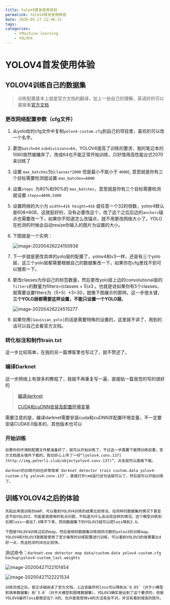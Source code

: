 ```yaml
---
title: YoloV4首发使用体验
permalink: YoloV4首发使用体验
date: 2020-05-27 22:46:31
tags:
categories:
	- ※Machine learning
	- YOLOV4
---
```


# YOLOV4首发使用体验

## YOLOV4训练自己的数据集

> 训练配置基本上就是官方文档的翻译，加上一些自己的理解，英语好的可以直接看[官方文档](https://github.com/AlexeyAB/darknet#how-to-train-to-detect-your-custom-objects)

### 更改网络配置参数（cfg文件）

1. 从yolo给的cfg文件中复制`yolov4-custom.cfg`到自己的项目里，喜欢的可以改一个名字。

2. 更改`batch=64` `subdivisions=64`，YOLOV4提高了训练的要求，我的笔记本的1060居然被嫌弃了，改成64也不能正常开始训练，只好借用高性能台式2070来训练了

3. 设置 `max_batches`为(`classes*2000` 但是最小不能小于 `4000`), 意思就是你有三个目标需要检测就设置 `max_batches=6000`

4. 设置`steps `为80%和90%的 `max_batches`，意思就是你有三个目标需要检测就设置 `steps=4800,5400`

5. 设置网络的大小为 `width=416 height=416` 或任意一个32的倍数，yolov4默认是608*608，这就挺好的，没有必要改这个，改了这个之后后边的`anchors`锚点也需要改一下，如果你不知道怎么改锚点，就不用更改网络大小了。YOLO在检测的时候会自动resize你输入的图片为设置的大小。

6. 下图就是一个实例：

   ![image-20200426224150938](https://peter-md-image.oss-cn-beijing.aliyuncs.com/img/image-20200426224150938.png)

7. 下一步就是更改具体的yolo层的配置了，yolov4和v3一样，还是有三个yolo层，这三个yolo层都需要根据自己的数据集改一下，如果你在cfg里找不到可以搜索一下。

8. 更改classes为你自己的标签数量，然后更改yolo层上边的convolutional层的`filters`的数量为filters=(classes + 5)x3 。也就是说如果你有5个classes，就需要设置filters为（5+5）*3=30，就像下图展示的那样。这一步很关键，**三个YOLO层都需要这样设置，不能只设置一个YOLO层**。

      ![image-20200426224515277](https://peter-md-image.oss-cn-beijing.aliyuncs.com/img/image-20200426224515277.png)

9. 如果你用`[Gaussian_yolo]`的话是需要特殊的设置的，这里就不讲了，用到的话可以自己去看官方文档。

### 转化标注和制作train.txt

这一步比较简单，在我的另一篇博客里也写过了，就不赘述了。

### 编译Darknet

这一步网络上有很多的教程了，我就不再重复写一遍，直接贴一篇我觉的写的很好的

> [编译darknet](https://blog.csdn.net/qq_38737790/article/details/92797119)
>
> [CUDA和cuDNN安装及配置环境变量](https://blog.csdn.net/qq_37296487/article/details/83028394?depth_1-utm_source=distribute.pc_relevant.none-task-blog-BlogCommendFromBaidu-3&utm_source=distribute.pc_relevant.none-task-blog-BlogCommendFromBaidu-3)

需要注意的是，编译darknet需要安装cuda和cuDNN并配置环境变量，不一定要安装CUDA9.0版本的，其他版本也可以

### 开始训练

	如果你的环境和配置文件都准备好了，就可以开始训练了，不过这一步需要下载预训练权重，官方文档是从墙外下载的，我也好心上传了一份“[yolov4.conv.137](http://img.peterli.club/objectyolov4.conv.137)”，点击就可以直接下载。
	
	darknet的训练代码也非常简单`darknet detector train custom.data yolov4-custom.cfg yolov4.conv.137`，直接打开cmd运行这句话就可以了，然后就可以开始训练了。

## 训练YOLOV4之后的体验

	先贴出来我训练的mAP，可以看到YOLOV4训练的结果比较惨淡，在同样的数据集的情况下甚至还不如YOLOV3，可能是我使用的有点问题，不知道为什么会出现这样的情况。这个模型训练到后期loss一直在7.X降不下来，而同数据集下的YOLOV3就可以把loss降到2.X。
	
	下图是YOLOV4训练过后的map，然后是相同数据集训练相同次数的yolov3的训练map。YOLOV4和YOLOV3我都是使用了官方推荐的训练配置进行训练，可以看到YOLOV3的效果要比4好一点，而且检测时间也比较快。

测试命令：`darknet.exe detector map data/custom.data yolov4-custom.cfg backup\yolov4-custom_last.weights`

![image-20200427122101454](http://img.peterli.club/img/image-20200427122101454.png)

![image-20200427122221534](http://img.peterli.club/img/image-20200427122221534.png)

	训练完成之后，我又详细阅读了官方文档，上边说最终的loss可以降到从`0.05`（对于小模型和简单数据集）到`3.0`（对于大模型和困难数据集）。YOLOV3确实是达到了这个要求的，但是YOLOV4最终loss是稳定在7.X的，也许是我使用v4的方法有些不对，并没有看到很高的提升。